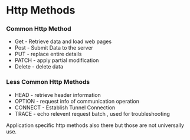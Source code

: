 # Http Methods
### Common Http Method
- Get - Retrieve data and load web pages
- Post - Submit Data to the server
- PUT - replace entire details
- PATCH - apply partial modification
- Delete - delete data

### Less Common Http Methods
- HEAD - retrieve header information
- OPTION - request info of communication operation
- CONNECT - Establish Tunnel Connection
- TRACE - echo relevent request batch , used for troubleshooting 


Application specific http methods also there but those are not universally use.

